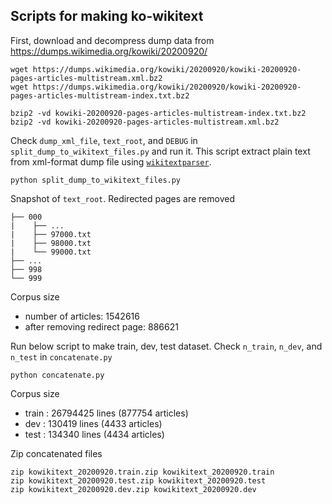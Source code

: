 ## Scripts for making ko-wikitext

First, download and decompress dump data from https://dumps.wikimedia.org/kowiki/20200920/

```
wget https://dumps.wikimedia.org/kowiki/20200920/kowiki-20200920-pages-articles-multistream.xml.bz2
wget https://dumps.wikimedia.org/kowiki/20200920/kowiki-20200920-pages-articles-multistream-index.txt.bz2

bzip2 -vd kowiki-20200920-pages-articles-multistream-index.txt.bz2
bzip2 -vd kowiki-20200920-pages-articles-multistream.xml.bz2
```

Check `dump_xml_file`, `text_root`, and `DEBUG` in `split_dump_to_wikitext_files.py` and run it.
This script extract plain text from xml-format dump file using [`wikitextparser`](https://pypi.org/project/wikitextparser/).

```
python split_dump_to_wikitext_files.py
```

Snapshot of `text_root`. Redirected pages are removed

```
├── 000
|    ├── ...
|    ├── 97000.txt
|    ├── 98000.txt
|    └── 99000.txt
├── ...
├── 998
└── 999
```

Corpus size
- number of articles: 1542616
- after removing redirect page: 886621

Run below script to make train, dev, test dataset. Check `n_train`, `n_dev`, and `n_test` in `concatenate.py`

```
python concatenate.py
```

Corpus size
- train : 26794425 lines (877754 articles)
- dev : 130419 lines (4433 articles)
- test : 134340 lines (4434 articles)

Zip concatenated files

```
zip kowikitext_20200920.train.zip kowikitext_20200920.train
zip kowikitext_20200920.test.zip kowikitext_20200920.test
zip kowikitext_20200920.dev.zip kowikitext_20200920.dev
```